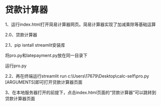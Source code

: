 # 贷款计算器
1、运行index.html打开简易计算器网页。简易计算器实现了加减乘除等基础运算

2.0、贷款计算器

2.1、pip isntall streamlit安装库

将pro.py和latepayment.py放在同一目录下

运行pro.py

2.2、再在终端运行streamlit run c:\Users\17679\Desktop\calc-self\pro.py [ARGUMENTS]即可打开贷款计算器页面

3、在本地服务器打开的前提下，点击index.html页面的“贷款计算器”可以跳转到贷款计算器页面
